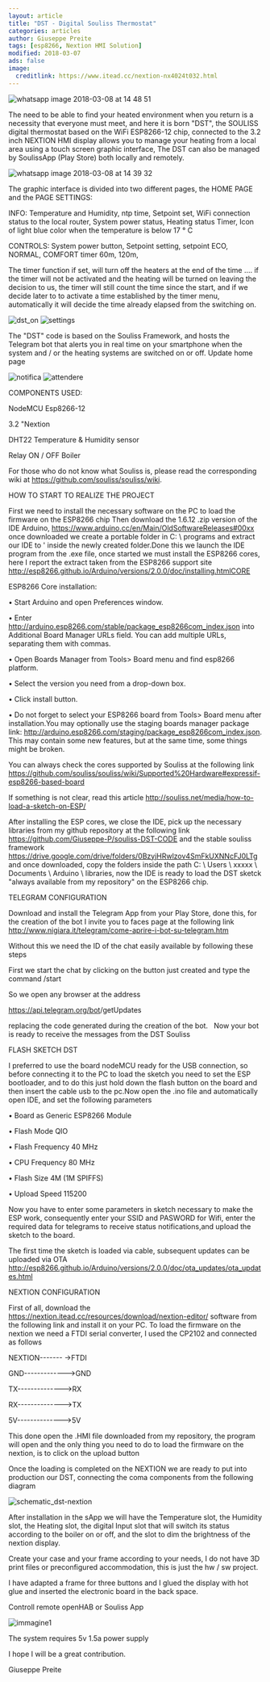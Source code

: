 ```yaml
---
layout: article
title: "DST - Digital Souliss Thermostat"
categories: articles
author: Giuseppe Preite
tags: [esp8266, Nextion HMI Solution]
modified: 2018-03-07
ads: false  
image:
  creditlink: https://www.itead.cc/nextion-nx4024t032.html
---
```


![whatsapp image 2018-03-08 at 14 48 51](https://user-images.githubusercontent.com/15862510/37154665-ff14d812-22e0-11e8-8bf4-c459139b8d9c.jpeg)

The need to be able to find your heated environment when you return is a necessity that everyone must meet, and here it is born
"DST", the SOULISS digital thermostat based on the WiFi ESP8266-12 chip, connected to the 3.2 inch NEXTION HMI display
allows you to manage your heating from a local area using a touch screen graphic interface,
The DST can also be managed by SoulissApp (Play Store) both locally and remotely.

![whatsapp image 2018-03-08 at 14 39 32](https://user-images.githubusercontent.com/15862510/37154677-07bbe668-22e1-11e8-9745-4553890354e6.jpeg)

The graphic interface is divided into two different pages, the HOME PAGE and the PAGE SETTINGS:

INFO: Temperature and Humidity, ntp time, Setpoint set, WiFi connection status to the local router, System power status, Heating status
Timer, Icon of light blue color when the temperature is below 17 ° C

CONTROLS: System power button, Setpoint setting, setpoint ECO, NORMAL, COMFORT timer 60m, 120m, 

The timer function if set, will turn off the heaters at the end of the time .... if the timer will not be activated and the heating will be turned on leaving the decision to us, the timer will still count the time since the start, and if we decide later to to activate a time established by the timer menu, automatically it will decide the time already elapsed from the switching on.
     
![dst_on](https://user-images.githubusercontent.com/15862510/37124094-2dcf81ae-2267-11e8-8a18-969e3a757ac1.png)
![settings](https://user-images.githubusercontent.com/15862510/37124109-3a4c73ec-2267-11e8-8906-9d1858fd9553.png)   
   
The "DST" code is based on the Souliss Framework, and hosts the Telegram bot that alerts you in real time on your smartphone when
the system and / or the heating systems are switched on or off. Update home page

![notifica](https://user-images.githubusercontent.com/15862510/37124117-413d72d2-2267-11e8-91ae-8ce27f20894a.png)
![attendere](https://user-images.githubusercontent.com/15862510/37124112-3e26997a-2267-11e8-9e7b-e48412001e94.png)

COMPONENTS USED:

NodeMCU Esp8266-12

3.2 "Nextion

DHT22 Temperature & Humidity sensor

Relay ON / OFF Boiler

For those who do not know what Souliss is, please read the corresponding wiki at https://github.com/souliss/souliss/wiki.

HOW TO START TO REALIZE THE PROJECT

First we need to install the necessary software on the PC to load the firmware on the ESP8266 chip
Then download the 1.6.12 .zip version of the IDE Arduino, https://www.arduino.cc/en/Main/OldSoftwareReleases#00xx once downloaded we create a portable folder in C: \ programs and extract our IDE to ' inside the newly created folder.Done this we launch the IDE program from the .exe file, once started we must install the ESP8266 cores, here I report the extract taken from the ESP8266 support site http://esp8266.github.io/Arduino/versions/2.0.0/doc/installing.htmlCORE 

ESP8266 Core installation:

• Start Arduino and open Preferences window.

• Enter http://arduino.esp8266.com/stable/package_esp8266com_index.json into Additional Board Manager URLs field. You can add multiple URLs, separating them with commas.

• Open Boards Manager from Tools> Board menu and find esp8266 platform.

• Select the version you need from a drop-down box.

• Click install button.

• Do not forget to select your ESP8266 board from Tools> Board menu after installation.You may optionally use the staging boards manager package link: http://arduino.esp8266.com/staging/package_esp8266com_index.json. This may contain some new features, but at the same time, some things might be broken.

You can always check the cores supported by Souliss at the following link https://github.com/souliss/souliss/wiki/Supported%20Hardware#expressif-esp8266-based-board

If something is not clear, read this article http://souliss.net/media/how-to-load-a-sketch-on-ESP/

After installing the ESP cores, we close the IDE, pick up the necessary libraries from my github repository at the following link https://github.com/Giuseppe-P/souliss-DST-CODE and the stable souliss framework https://drive.google.com/drive/folders/0BzyjHRwlzov4SmFkUXNNcFJ0LTg and once downloaded, copy the folders inside the path C: \ Users \ xxxxx \ Documents \ Arduino \ libraries, now the IDE is ready to load the DST sketck "always available from my repository" on the ESP8266 chip.



TELEGRAM CONFIGURATION

Download and install the Telegram App from your Play Store, done this, for the creation of the bot I invite you to faces page at the following link http://www.nigiara.it/telegram/come-aprire-i-bot-su-telegram.htm 

Without this we need the ID of the chat easily available by following these steps

First we start the chat by clicking on the button just created and type the command /start

So we open any browser at the address 

https://api.telegram.org/bot<token>/getUpdates 
  
replacing <token> the code generated during the creation of the bot.
  
Now your bot is ready to receive the messages from the DST Souliss

FLASH SKETCH DST

I preferred to use the board nodeMCU ready for the USB connection, so before connecting it to the PC to load the sketch you need to set the ESP bootloader, and to do this just hold down the flash button on the board and then insert the cable usb to the pc.Now open the .ino file and automatically open IDE, and set the following parameters

• Board as Generic ESP8266 Module

• Flash Mode QIO

• Flash Frequency 40 MHz

• CPU Frequency 80 MHz

• Flash Size 4M (1M SPIFFS)

• Upload Speed 115200

Now you have to enter some parameters in sketch necessary to make the ESP work, consequently enter your SSID and PASWORD for Wifi, enter the required data for telegrams to receive status notifications,and upload the sketch to the board.

The first time the sketch is loaded via cable, subsequent updates can be uploaded via OTA http://esp8266.github.io/Arduino/versions/2.0.0/doc/ota_updates/ota_updates.html


NEXTION CONFIGURATION

First of all, download the https://nextion.itead.cc/resources/download/nextion-editor/ software from the following link and install it on your PC.
To load the firmware on the nextion we need a FTDI serial converter, I used the CP2102 and connected as follows

  NEXTION------- ->FTDI

  GND------------->GND
   
  TX-------------->RX
   
  RX-------------->TX
   
  5V-------------->5V
    
This done open the .HMI file downloaded from my repository, the program will open and the only thing you need to do to load the firmware on the nextion, is to click on the upload button

Once the loading is completed on the NEXTION we are ready to put into production our DST, connecting the coma components from the following diagram

![schematic_dst-nextion](https://user-images.githubusercontent.com/15862510/37259865-60b59310-258c-11e8-9ff5-718a13d10221.png)

After installation in the sApp we will have the Temperature slot, the Humidity slot, the Heating slot, the digital Input slot that will switch its status according to the boiler on or off, and the slot to dim the brightness of the nextion display.

Create your case and your frame according to your needs, I do not have 3D print files or preconfigured accommodation, this is just the hw / sw project.

I have adapted a frame for three buttons and I glued the display with hot glue and inserted the electronic board in the back space.

Controll remote openHAB or Souliss App

![immagine1](https://user-images.githubusercontent.com/15862510/37826233-961393b6-2e8a-11e8-8321-b3e2ebb1a158.jpg)


The system requires 5v 1.5a power supply

I hope I will be a great contribution.

Giuseppe Preite
